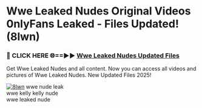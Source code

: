 # Wwe Leaked Nudes Original Videos 0nlyFans Leaked - Files Updated! (8lwn)

<h3>🔴 CLICK HERE 🌐==►► <a href="https://tinyurl.com/5h6xmrr3" rel="nofollow">Wwe Leaked Nudes Updated Files</a></h3>

Get Wwe Leaked Nudes and all content. Now you can access all videos and pictures of Wwe Leaked Nudes. New Updated Files 2025!

[![8lwn](https://i.imgur.com/KVD873Z.gif)](https://tinyurl.com/5h6xmrr3)
wwe nude leak<br>
wwe kelly kelly nude<br>
wwe leaked nude